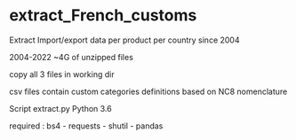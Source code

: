 # extract_French_customs
Extract Import/export data per product per country since 2004

2004-2022 ~4G of unzipped files

copy all 3 files in working dir

csv files contain custom categories definitions based on NC8 nomenclature

Script extract.py Python 3.6

required : bs4 - requests - shutil - pandas
